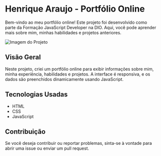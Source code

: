 # Henrique Araujo - Portfólio Online

Bem-vindo ao meu portfólio online! Este projeto foi desenvolvido como parte da Formação JavaScript Developer na DIO. Aqui, você pode aprender mais sobre mim, minhas habilidades e projetos anteriores.

![Imagem do Projeto](./assets/img/sua_imagem.jpg)

## Visão Geral

Neste projeto, criei um portfólio online para exibir informações sobre mim, minha experiência, habilidades e projetos. A interface é responsiva, e os dados são preenchidos dinamicamente usando JavaScript.

## Tecnologias Usadas

- HTML
- CSS
- JavaScript

## Contribuição

Se você deseja contribuir ou reportar problemas, sinta-se à vontade para abrir uma issue ou enviar um pull request.
